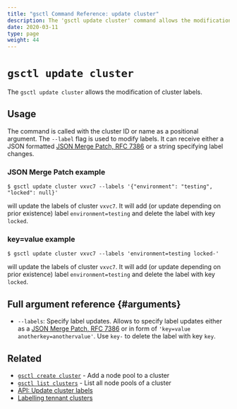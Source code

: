 ```yaml
---
title: "gsctl Command Reference: update cluster"
description: The 'gsctl update cluster' command allows the modification of cluster labels.
date: 2020-03-11
type: page
weight: 44
---
```


# `gsctl update cluster`

The `gsctl update cluster` allows the modification of cluster labels.

## Usage

The command is called with the cluster ID or name as a positional argument.
The `--label` flag is used to modify labels.
It can receive either a JSON formatted [JSON Merge Patch, RFC 7386](https://tools.ietf.org/html/rfc7386) or a string specifying label changes.

### JSON Merge Patch example

```nohighlight
$ gsctl update cluster vxvc7 --labels '{"environment": "testing", "locked": null}'
```

will update the labels of cluster `vxvc7`. It will add (or update depending on prior existence) label `environment=testing` and delete the label with key `locked`.

### key=value example

```nohighlight
$ gsctl update cluster vxvc7 --labels 'environment=testing locked-'
```

will update the labels of cluster `vxvc7`. It will add (or update depending on prior existence) label `environment=testing` and delete the label with key `locked`.

## Full argument reference {#arguments}

- `--labels`: Specify label updates. Allows to specify label updates either as a [JSON Merge Patch, RFC 7386](https://tools.ietf.org/html/rfc7386) or in form of `'key=value anotherkey=anothervalue'`.
Use `key-` to delete the label with key `key`.

## Related

- [`gsctl create cluster`](/reference/gsctl/create-cluster/) - Add a node pool to a cluster
- [`gsctl list clusters`](/reference/gsctl/list-clusters/) - List all node pools of a cluster
- [API: Update cluster labels](/api/#operation/setClusterLabels)
- [Labelling tennant clusters](/guides/tenant-cluster-labelling/)
